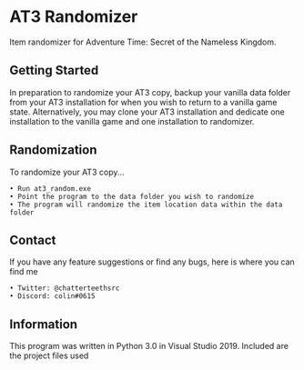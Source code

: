 # AT3 Randomizer

Item randomizer for Adventure Time: Secret of the Nameless Kingdom.

## Getting Started

In preparation to randomize your AT3 copy, backup your vanilla data folder from your AT3 installation for when you wish to return to a vanilla game state. Alternatively, you may clone your AT3 installation and dedicate one installation to the vanilla game and one installation to randomizer.

## Randomization

To randomize your AT3 copy...

```
• Run at3_random.exe
• Point the program to the data folder you wish to randomize
• The program will randomize the item location data within the data folder
```

## Contact

If you have any feature suggestions or find any bugs, here is where you can find me

```
• Twitter: @chatterteethsrc
• Discord: colin#0615
```

## Information

This program was written in Python 3.0 in Visual Studio 2019. Included are the project files used
